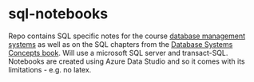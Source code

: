 # sql-notebooks

Repo contains SQL specific notes for the course [database management systems](https://www.novaims.unl.pt/gibis-unidades-curriculares-optativas?d=200032) as well as on the SQL chapters from the [Database Systems Concepts book](https://www.db-book.com/db7/university-lab-dir/sample_tables-dir/index.html). Will use a microsoft SQL server and transact-SQL. Notebooks are created using Azure Data Studio and so it comes with its limitations - e.g. no latex.
